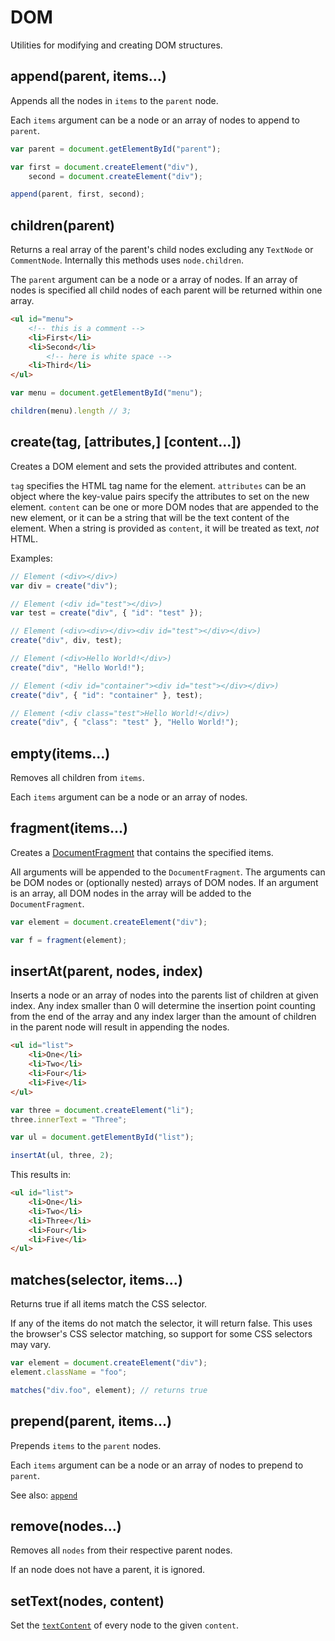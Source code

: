 # DOM

Utilities for modifying and creating DOM structures.


## append(parent, items...)

Appends all the nodes in `items` to the `parent` node.

Each `items` argument can be a node or an array of nodes to append to `parent`.


```js
var parent = document.getElementById("parent");

var first = document.createElement("div"),
    second = document.createElement("div");

append(parent, first, second);
```


## children(parent)

Returns a real array of the parent's child nodes excluding any `TextNode` or `CommentNode`.
Internally this methods uses `node.children`.

The `parent` argument can be a node or a array of nodes. If an array of nodes is specified all child nodes
of each parent will be returned within one array.

```html
<ul id="menu">
	<!-- this is a comment -->
	<li>First</li>
	<li>Second</li>
        <!-- here is white space -->
	<li>Third</li>
</ul>
```

```js
var menu = document.getElementById("menu");

children(menu).length // 3;
```


## create(tag, [attributes,] [content...])

Creates a DOM element and sets the provided attributes and content.

`tag` specifies the HTML tag name for the element. `attributes` can be an object
where the key-value pairs specify the attributes to set on the new element.
`content` can be one or more DOM nodes that are appended to the new element, or
it can be a string that will be the text content of the element. When a string
is provided as `content`, it will be treated as text, *not* HTML.

Examples:

```js
// Element (<div></div>)
var div = create("div");

// Element (<div id="test"></div>)
var test = create("div", { "id": "test" });

// Element (<div><div></div><div id="test"></div></div>)
create("div", div, test);

// Element (<div>Hello World!</div>)
create("div", "Hello World!");

// Element (<div id="container"><div id="test"></div></div>)
create("div", { "id": "container" }, test);

// Element (<div class="test">Hello World!</div>)
create("div", { "class": "test" }, "Hello World!");
```


## empty(items...)

Removes all children from `items`.

Each `items` argument can be a node or an array of nodes.

## fragment(items...)

Creates a [DocumentFragment](https://developer.mozilla.org/en-US/docs/Web/API/DocumentFragment)
that contains the specified items.

All arguments will be appended to the `DocumentFragment`. The arguments can be
DOM nodes or (optionally nested) arrays of DOM nodes. If an argument is an
array, all DOM nodes in the array will be added to the `DocumentFragment`.

```js
var element = document.createElement("div");

var f = fragment(element);
```


## insertAt(parent, nodes, index)

Inserts a node or an array of nodes into the parents list of children at given index. Any
index smaller than 0 will determine the insertion point counting from the end of the array
and any index larger than the amount of children in the parent node will result in appending the nodes.

```html
<ul id="list">
    <li>One</li>
    <li>Two</li>
    <li>Four</li>
    <li>Five</li>
</ul>
```
```js
var three = document.createElement("li");
three.innerText = "Three";

var ul = document.getElementById("list");

insertAt(ul, three, 2);
```
This results in:
```html
<ul id="list">
    <li>One</li>
    <li>Two</li>
    <li>Three</li>
    <li>Four</li>
    <li>Five</li>
</ul>
```

## matches(selector, items...)

Returns true if all items match the CSS selector.

If any of the items do not match the selector, it will return false. This uses
the browser's CSS selector matching, so support for some CSS selectors may vary.


```js
var element = document.createElement("div");
element.className = "foo";

matches("div.foo", element); // returns true
```


## prepend(parent, items...)

Prepends `items` to the `parent` nodes.

Each `items` argument can be a node or an array of nodes to prepend to `parent`.

See also: [`append`](#append)


## remove(nodes...)

Removes all `nodes` from their respective parent nodes.

If an node does not have a parent, it is ignored.


## setText(nodes, content)

Set the [`textContent`](https://developer.mozilla.org/en-US/docs/Web/API/Node.textContent) of every node to the given `content`.
